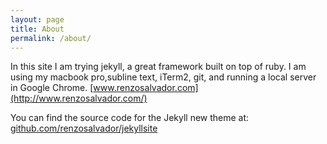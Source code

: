 ```yaml
---
layout: page
title: About
permalink: /about/
---
```


In this site I am trying jekyll, a great framework built on top of ruby. I am using my macbook pro,subline text, iTerm2, git, and running a local server in Google Chrome. [www.renzosalvador.com](http://www.renzosalvador.com/)

You can find the source code for the Jekyll new theme at: [github.com/renzosalvador/jekyllsite](https://github.com/renzosalvador/jekyllsite)

